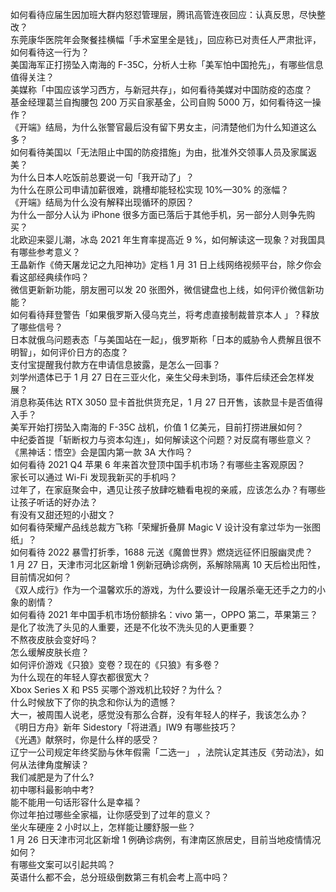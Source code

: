 如何看待应届生因加班大群内怒怼管理层，腾讯高管连夜回应：认真反思，尽快整改？  
东莞康华医院年会聚餐挂横幅「手术室里全是钱」，回应称已对责任人严肃批评，如何看待这一行为？  
美国海军正打捞坠入南海的 F-35C，分析人士称「美军怕中国抢先」，有哪些信息值得关注？  
美媒称「中国应该学习西方，与新冠共存」，如何看待美媒对中国防疫的态度？  
基金经理葛兰自掏腰包 200 万买自家基金，公司自购 5000 万，如何看待这一操作？  
《开端》结局，为什么张警官最后没有留下男女主，问清楚他们为什么知道这么多？  
如何看待美国以「无法阻止中国的防疫措施」为由，批准外交领事人员及家属返美？  
为什么日本人吃饭前总要说一句「我开动了」？  
为什么在原公司申请加薪很难，跳槽却能轻松实现 10%—30% 的涨幅？  
《开端》结局为什么没有解释出现循环的原因？  
为什么一部分人认为 iPhone 很多方面已落后于其他手机，另一部分人则争先购买？  
北欧迎来婴儿潮，冰岛 2021 年生育率提高近 9 %，如何解读这一现象？对我国具有哪些参考意义？  
王晶新作《倚天屠龙记之九阳神功》定档 1 月 31 日上线网络视频平台，除夕你会看这部经典续作吗？  
微信更新新功能，朋友圈可以发 20 张图外，微信键盘也上线，如何评价微信新功能？  
如何看待拜登警告「如果俄罗斯入侵乌克兰，将考虑直接制裁普京本人 」？释放了哪些信号？  
日本就俄乌问题表态「与美国站在一起」，俄罗斯称「日本的威胁令人费解且很不明智」，如何评价日方的态度？  
支付宝提醒我付款方在申请信息披露，是怎么一回事？  
刘学州遗体已于 1 月 27 日在三亚火化，亲生父母未到场，事件后续还会怎样发展？  
消息称英伟达 RTX 3050 显卡首批供货充足，1 月 27 日开售，该款显卡是否值得入手？  
美军开始打捞坠入南海的 F-35C 战机，价值 1 亿美元，目前打捞进展如何？  
中纪委首提「斩断权力与资本勾连」，如何解读这个问题？对反腐有哪些意义？  
《黑神话：悟空》会是国内第一款 3A 大作吗？  
如何看待 2021 Q4 苹果 6 年来首次登顶中国手机市场？有哪些主客观原因？  
家长可以通过 Wi-Fi 发现我新买的手机吗？  
过年了，在家庭聚会中，遇见让孩子放肆吃糖看电视的亲戚，应该怎么办？有哪些让孩子听话的好办法？  
有没有又甜还短的小甜文？  
如何看待荣耀产品线总裁方飞称「荣耀折叠屏 Magic V 设计没有拿过华为一张图纸」？  
如何看待 2022 暴雪打折季，1688 元送《魔兽世界》燃烧远征怀旧服幽灵虎？  
1 月 27 日，天津市河北区新增 1 例新冠确诊病例，系解除隔离 10 天后检出阳性，目前情况如何？  
《双人成行》作为一个温馨欢乐的游戏，为什么要设计一段屠杀毫无还手之力的小象的剧情？  
如何看待 2021 年中国手机市场份额排名：vivo 第一，OPPO 第二，苹果第三？  
是化了妆洗了头见的人重要，还是不化妆不洗头见的人更重要？  
不熬夜皮肤会变好吗？  
怎么缓解皮肤长痘？  
如何评价游戏《只狼》变卷？现在的《只狼》有多卷？  
为什么现在的年轻人穿衣都很宽大？  
Xbox Series X 和 PS5 买哪个游戏机比较好？为什么？  
什么时候放下了你的执念和你认为的遗憾？  
大一，被周围人说老，感觉没有那么合群，没有年轻人的样子，我该怎么办？  
《明日方舟》新年 Sidestory「将进酒」IW9 有哪些技巧？  
《光遇》献祭时，你是什么样的感受？  
辽宁一公司规定年终奖励与休年假需「二选一」 ，法院认定其违反《劳动法》，如何从法律角度解读？  
我们减肥是为了什么?  
初中哪科最影响中考?  
能不能用一句话形容什么是幸福？  
你过年拍过哪些全家福，让你感受到了过年的意义？  
坐火车硬座 2 小时以上，怎样能让腰舒服一些？  
1 月 26 日天津市河北区新增 1 例确诊病例，有津南区旅居史，目前当地疫情情况如何？  
有哪些文案可以引起共鸣？  
英语什么都不会，总分班级倒数第三有机会考上高中吗？  
